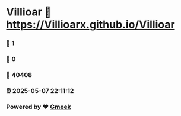 # Villioar :link: https://Villioarx.github.io/Villioar 
### :page_facing_up: [1](https://Villioarx.github.io/Villioar/tag.html) 
### :speech_balloon: 0 
### :hibiscus: 40408 
### :alarm_clock: 2025-05-07 22:11:12 
### Powered by :heart: [Gmeek](https://github.com/Meekdai/Gmeek)
